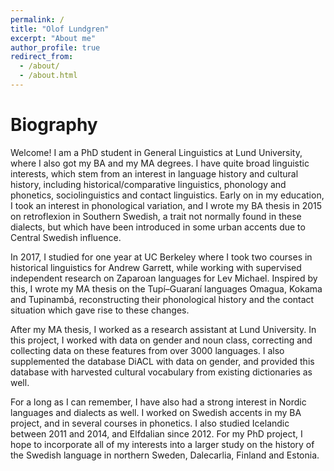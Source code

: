 ```yaml
---
permalink: /
title: "Olof Lundgren"
excerpt: "About me"
author_profile: true
redirect_from: 
  - /about/
  - /about.html
---
```


Biography
======

Welcome! I am a PhD student in General Linguistics at Lund University, where I also got my BA and my MA degrees. I have quite broad linguistic interests, which stem from an interest in language history and cultural history, including historical/comparative linguistics, phonology and phonetics, sociolinguistics and contact linguistics. Early on in my education, I took an interest in phonological variation, and I wrote my BA thesis in 2015 on retroflexion in Southern Swedish, a trait not normally found in these dialects, but which have been introduced in some urban accents due to Central Swedish influence. 

In 2017, I studied for one year at UC Berkeley where I took two courses in historical linguistics for Andrew Garrett, while working with supervised independent research on Zaparoan languages for Lev Michael. Inspired by this, I wrote my MA thesis on the Tupí–Guaraní languages Omagua, Kokama and Tupinambá, reconstructing their phonological history and the contact situation which gave rise to these changes. 

After my MA thesis, I worked as a research assistant at Lund University. In this project, I worked with data on gender and noun class, correcting and collecting data on these features from over 3000 languages. I also supplemented the database DiACL with data on gender, and provided this database with harvested cultural vocabulary from existing dictionaries as well.

For a long as I can remember, I have also had a strong interest in Nordic languages and dialects as well. I worked on Swedish accents in my BA project, and in several courses in phonetics. I also studied Icelandic between 2011 and 2014, and Elfdalian since 2012. For my PhD project, I hope to incorporate all of my interests into a larger study on the history of the Swedish language in northern Sweden, Dalecarlia, Finland and Estonia.


